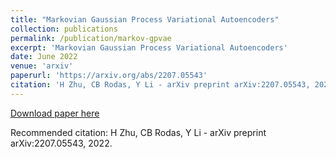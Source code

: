 ```yaml
---
title: "Markovian Gaussian Process Variational Autoencoders"
collection: publications
permalink: /publication/markov-gpvae
excerpt: 'Markovian Gaussian Process Variational Autoencoders'
date: June 2022
venue: 'arxiv'
paperurl: 'https://arxiv.org/abs/2207.05543'
citation: 'H Zhu, CB Rodas, Y Li - arXiv preprint arXiv:2207.05543, 2022.'
---
```


[Download paper here](https://arxiv.org/pdf/2207.05543.pdf)

Recommended citation: H Zhu, CB Rodas, Y Li - arXiv preprint arXiv:2207.05543, 2022.
